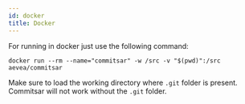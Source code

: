 ```yaml
---
id: docker
title: Docker
---
```


For running in docker just use the following command:
```
docker run --rm --name="commitsar" -w /src -v "$(pwd)":/src aevea/commitsar
```

Make sure to load the working directory where `.git` folder is present. Commitsar will not work without the `.git` folder.